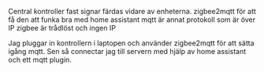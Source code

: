 Central kontroller fast signar färdas vidare av enheterna.
zigbee2mqtt för att få den att funka bra med home assistant
mqtt är annat protokoll som är över IP
zigbee är trådlöst och ingen IP

Jag pluggar in kontrollern i laptopen och använder zigbee2mqtt för att sätta igång mqtt. Sen så connectar jag till servern med hjälp av home assistant och ett mqtt plugin.